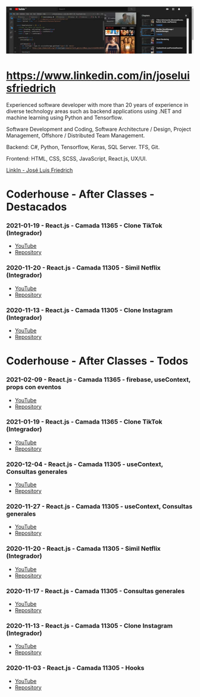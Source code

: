 [![José Luis Friedrich](background.jpg)](https://youtu.be/OyG5aqfeIQo)

# https://www.linkedin.com/in/joseluisfriedrich

Experienced software developer with more than 20 years of experience in diverse technology areas such as backend applications using .NET and machine learning using Python and Tensorflow.

Software Development and Coding, Software Architecture / Design, Project Management, Offshore / Distributed Team Management.

Backend: C#, Python, Tensorflow, Keras, SQL Server. TFS, Git.

Frontend: HTML, CSS, SCSS, JavaScript, React.js, UX/UI.

[LinkIn - José Luis Friedrich](https://www.linkedin.com/in/joseluisfriedrich)


# Coderhouse - After Classes - Destacados

### 2021-01-19 - React.js - Camada 11365 - Clone TikTok (Integrador)
- [YouTube](https://youtu.be/ZKYcJ8RRuCA)
- [Repository](../../../teach-coderhouse-react.js-210119-clone-tiktok)

### 2020-11-20 - React.js - Camada 11305 - Simil Netflix (Integrador)
- [YouTube](https://youtu.be/OyG5aqfeIQo)
- [Repository](../../../teach-coderhouse-react.js-201120-simil-netflix)

### 2020-11-13 - React.js - Camada 11305 - Clone Instagram (Integrador)
- [YouTube](https://youtu.be/GJQ6npfucw8)
- [Repository](../../../teach-coderhouse-react.js-201113-clone-instagram)


# Coderhouse - After Classes - Todos

### 2021-02-09 - React.js - Camada 11365 - firebase, useContext, props con eventos
- [YouTube](https://youtu.be/2KO6ktDCxPI)
- [Repository](../../../teach-coderhouse-react.js-210209-consultas-generales)

### 2021-01-19 - React.js - Camada 11365 - Clone TikTok (Integrador)
- [YouTube](https://youtu.be/ZKYcJ8RRuCA)
- [Repository](../../../teach-coderhouse-react.js-210119-clone-tiktok)

### 2020-12-04 - React.js - Camada 11305 - useContext, Consultas generales
- [YouTube](https://youtu.be/ffN8vOBH5ZE)
- [Repository](../../../teach-coderhouse-react.js-201204-consultas-generales)

### 2020-11-27 - React.js - Camada 11305 - useContext, Consultas generales
- [YouTube](https://youtu.be/lu5lq7P-G-k)
- [Repository](../../../teach-coderhouse-react.js-201127-context)

### 2020-11-20 - React.js - Camada 11305 - Simil Netflix (Integrador)
- [YouTube](https://youtu.be/OyG5aqfeIQo)
- [Repository](../../../teach-coderhouse-react.js-201120-simil-netflix)

### 2020-11-17 - React.js - Camada 11305 - Consultas generales
- [YouTube](https://youtu.be/Mxd4vxF9s68)
- [Repository](../../../teach-coderhouse-react.js-201117-consultas-generales)

### 2020-11-13 - React.js - Camada 11305 - Clone Instagram (Integrador)
- [YouTube](https://youtu.be/GJQ6npfucw8)
- [Repository](../../../teach-coderhouse-react.js-201113-clone-instagram)

### 2020-11-03 - React.js - Camada 11305 - Hooks
- [YouTube](https://youtu.be/vCa8SWxzkZM)
- [Repository](../../../teach-coderhouse-react.js-201103-hooks)
